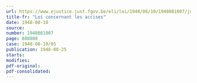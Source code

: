 ```yaml
---
url: https://www.ejustice.just.fgov.be/eli/loi/1948/08/10/1948081007/justel
title-fr: "Loi concernant les accises"
date: 1948-08-10
source:
number: 1948081007
page: 888888
case: 1948-08-10/05
publication: 1948-08-25
starts:
modifies:
pdf-original:
pdf-consolidated:
---
```



